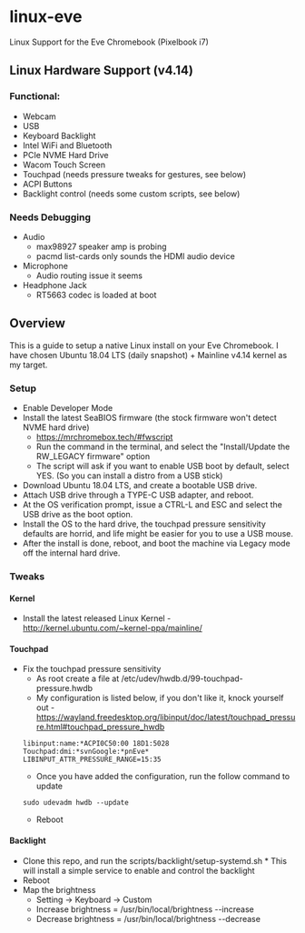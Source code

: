 # linux-eve
Linux Support for the Eve Chromebook (Pixelbook i7)

## Linux Hardware Support (v4.14)
### Functional:
  * Webcam
  * USB
  * Keyboard Backlight
  * Intel WiFi and Bluetooth
  * PCIe NVME Hard Drive
  * Wacom Touch Screen
  * Touchpad (needs pressure tweaks for gestures, see below)
  * ACPI Buttons
  * Backlight control (needs some custom scripts, see below)
### Needs Debugging
  * Audio
    * max98927 speaker amp is probing
    * pacmd list-cards only sounds the HDMI audio device
  * Microphone
    * Audio routing issue it seems
  * Headphone Jack
    * RT5663 codec is loaded at boot

## Overview

This is a guide to setup a native Linux install on your Eve Chromebook. I have chosen Ubuntu 18.04 LTS (daily snapshot) + Mainline v4.14 kernel as my target.

### Setup

  * Enable Developer Mode
  * Install the latest SeaBIOS firmware (the stock firmware won't detect NVME hard drive)
    * https://mrchromebox.tech/#fwscript
    * Run the command in the terminal, and select the "Install/Update the RW_LEGACY firmware" option
    * The script will ask if you want to enable USB boot by default, select YES. (So you can install a distro from a USB stick)
  * Download Ubuntu 18.04 LTS, and create a bootable USB drive.
  * Attach USB drive through a TYPE-C USB adapter, and reboot.
  * At the OS verification prompt, issue a CTRL-L and ESC and select the USB drive as the boot option.
  * Install the OS to the hard drive, the touchpad pressure sensitivity defaults are horrid, and life might be easier for you to use a USB mouse.
  * After the install is done, reboot, and boot the machine via Legacy mode off the internal hard drive. 

### Tweaks
#### Kernel
  * Install the latest released Linux Kernel - http://kernel.ubuntu.com/~kernel-ppa/mainline/
#### Touchpad
  * Fix the touchpad pressure sensitivity 
    * As root create a file at /etc/udev/hwdb.d/99-touchpad-pressure.hwdb
    * My configuration is listed below, if you don't like it, knock yourself out - https://wayland.freedesktop.org/libinput/doc/latest/touchpad_pressure.html#touchpad_pressure_hwdb
    ```
    libinput:name:*ACPI0C50:00 18D1:5028 Touchpad:dmi:*svnGoogle:*pnEve*
    LIBINPUT_ATTR_PRESSURE_RANGE=15:35
    ```
    * Once you have added the configuration, run the follow command to update
    ```
    sudo udevadm hwdb --update
    ```
    * Reboot
#### Backlight
  *  Clone this repo, and run the scripts/backlight/setup-systemd.sh
    * This will install a simple service to enable and control the backlight
  * Reboot
  * Map the brightness
    * Setting -> Keyboard -> Custom
    * Increase brightness = /usr/bin/local/brightness --increase
    * Decrease brightness = /usr/bin/local/brightness --decrease
